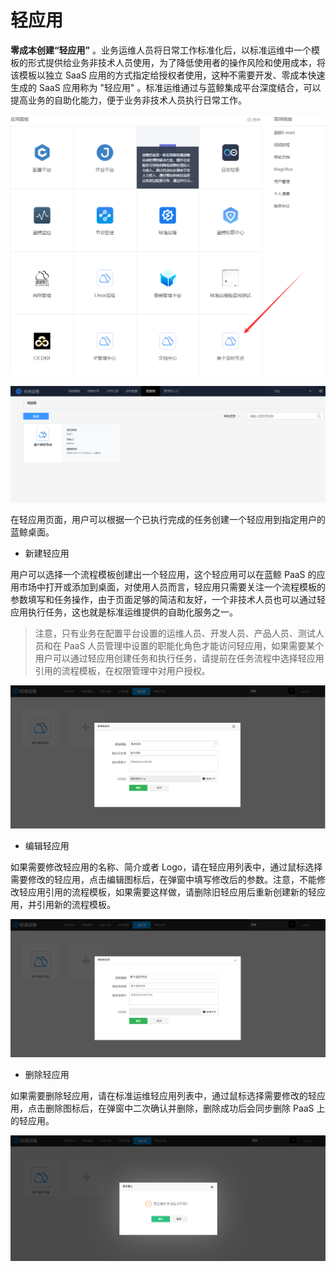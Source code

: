 # 轻应用

**零成本创建“轻应用”** 。业务运维人员将日常工作标准化后，以标准运维中一个模板的形式提供给业务非技术人员使用，为了降低使用者的操作风险和使用成本，将该模板以独立 SaaS 应用的方式指定给授权者使用，这种不需要开发、零成本快速生成的 SaaS 应用称为 "轻应用" 。标准运维通过与蓝鲸集成平台深度结合，可以提高业务的自助化能力，便于业务非技术人员执行日常工作。

![-w2020](../assets/sops001.png)

![-w2020](../assets/sops002.png)


在轻应用页面，用户可以根据一个已执行完成的任务创建一个轻应用到指定用户的蓝鲸桌面。

- 新建轻应用

用户可以选择一个流程模板创建出一个轻应用，这个轻应用可以在蓝鲸 PaaS 的应用市场中打开或添加到桌面，对使用人员而言，轻应用只需要关注一个流程模板的参数填写和任务操作，由于页面足够的简洁和友好，一个非技术人员也可以通过轻应用执行任务，这也就是标准运维提供的自助化服务之一。

>注意，只有业务在配置平台设置的运维人员、开发人员、产品人员、测试人员和在 PaaS 人员管理中设置的职能化角色才能访问轻应用，如果需要某个用户可以通过轻应用创建任务和执行任务，请提前在任务流程中选择轻应用引用的流程模板，在权限管理中对用户授权。

![-w2020](../assets/26.png)

- 编辑轻应用

如果需要修改轻应用的名称、简介或者 Logo，请在轻应用列表中，通过鼠标选择需要修改的轻应用，点击编辑图标后，在弹窗中填写修改后的参数。注意，不能修改轻应用引用的流程模板，如果需要这样做，请删除旧轻应用后重新创建新的轻应用，并引用新的流程模板。

![-w2020](../assets/27.png)

- 删除轻应用

如果需要删除轻应用，请在标准运维轻应用列表中，通过鼠标选择需要修改的轻应用，点击删除图标后，在弹窗中二次确认并删除，删除成功后会同步删除 PaaS 上 的轻应用。

![-w2020](../assets/28.png)
